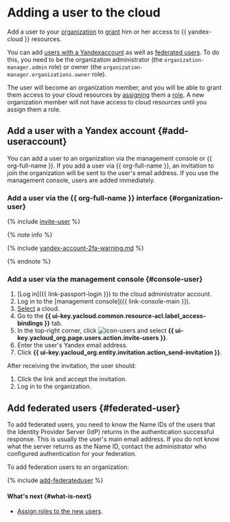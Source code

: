 # Adding a user to the cloud

Add a user to your [organization](../../../organization/) to [grant](../../../iam/operations/roles/grant.md) him or her access to {{ yandex-cloud }} resources.

You can add [users with a Yandexaccount](#passport-user) as well as [federated users](#federated-user). To do this, you need to be the organization administrator (the `organization-manager.admin` role) or owner (the `organization-manager.organizations.owner` role).

The user will become an organization member, and you will be able to grant them access to your cloud resources by [assigning](../roles/grant.md) them a [role](../../concepts/access-control/roles.md). A new organization member will not have access to cloud resources until you assign them a role.

## Add a user with a Yandex account {#add-useraccount}

You can add a user to an organization via the management console or {{ org-full-name }}. If you add a user via {{ org-full-name }}, an invitation to join the organization will be sent to the user's email address. If you use the management console, users are added immediately.

### Add a user via the {{ org-full-name }} interface {#organization-user}

{% include [invite-user](../../../_includes/organization/invite-user.md) %}

{% note info %}

{% include [yandex-account-2fa-warning.md](../../../_includes/iam/yandex-account-2fa-warning.md) %}

{% endnote %}

### Add a user via the management console {#console-user}

1. [Log in]({{ link-passport-login }}) to the cloud administrator account.
1. Log in to the [management console]({{ link-console-main }}).
1. [Select](../../../resource-manager/operations/cloud/switch-cloud.md) a cloud.
1. Go to the **{{ ui-key.yacloud.common.resource-acl.label_access-bindings }}** tab.
1. In the top-right corner, click ![icon-users](../../../_assets/horizontal-ellipsis.svg) and select **{{ ui-key.yacloud_org.page.users.action.invite-users }}**.
1. Enter the user's Yandex email address.
1. Click **{{ ui-key.yacloud_org.entity.invitation.action_send-invitation }}**.

After receiving the invitation, the user should:

1. Click the link and accept the invitation.
1. Log in to the organization.

## Add federated users {#federated-user}

To add federated users, you need to know the Name IDs of the users that the Identity Provider Server (IdP) returns in the authentication successful response. This is usually the user's main email address. If you do not know what the server returns as the Name ID, contact the administrator who configured authentication for your federation.

To add federation users to an organization:

{% include [add-federateduser](../../../_includes/organization/add-federateduser.md) %}

#### What's next {#what-is-next}

* [Assign roles to the new users](../roles/grant.md).
